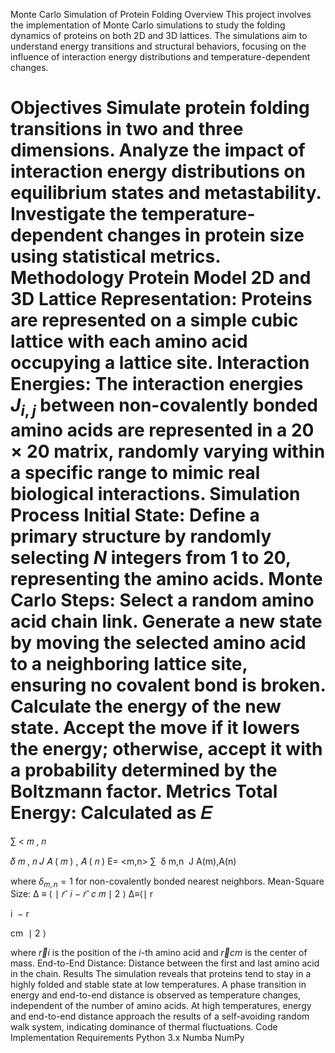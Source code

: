 Monte Carlo Simulation of Protein Folding
Overview
This project involves the implementation of Monte Carlo simulations to study the folding dynamics of proteins on both 2D and 3D lattices. The simulations aim to understand energy transitions and structural behaviors, focusing on the influence of interaction energy distributions and temperature-dependent changes.

Objectives
Simulate protein folding transitions in two and three dimensions.
Analyze the impact of interaction energy distributions on equilibrium states and metastability.
Investigate the temperature-dependent changes in protein size using statistical metrics.
Methodology
Protein Model
2D and 3D Lattice Representation: Proteins are represented on a simple cubic lattice with each amino acid occupying a lattice site.
Interaction Energies: The interaction energies $J_{i, j}$ between non-covalently bonded amino acids are represented in a $20 \times 20$ matrix, randomly varying within a specific range to mimic real biological interactions.
Simulation Process
Initial State: Define a primary structure by randomly selecting $N$ integers from 1 to 20, representing the amino acids.
Monte Carlo Steps:
Select a random amino acid chain link.
Generate a new state by moving the selected amino acid to a neighboring lattice site, ensuring no covalent bond is broken.
Calculate the energy of the new state.
Accept the move if it lowers the energy; otherwise, accept it with a probability determined by the Boltzmann factor.
Metrics
Total Energy: Calculated as
𝐸
=
∑
<
𝑚
,
𝑛
>
𝛿
𝑚
,
𝑛
𝐽
𝐴
(
𝑚
)
,
𝐴
(
𝑛
)
E= 
<m,n>
∑
​
 δ 
m,n
​
 J 
A(m),A(n)
​
 

where $\delta_{m, n}=1$ for non-covalently bonded nearest neighbors.
Mean-Square Size:
Δ
≡
⟨
∣
𝑟
⃗
𝑖
−
𝑟
⃗
𝑐
𝑚
∣
2
⟩
Δ≡⟨∣ 
r
  
i
​
 − 
r
  
cm
​
 ∣ 
2
 ⟩

where $\vec{r}i$ is the position of the $i$-th amino acid and $\vec{r}{cm}$ is the center of mass.
End-to-End Distance: Distance between the first and last amino acid in the chain.
Results
The simulation reveals that proteins tend to stay in a highly folded and stable state at low temperatures.
A phase transition in energy and end-to-end distance is observed as temperature changes, independent of the number of amino acids.
At high temperatures, energy and end-to-end distance approach the results of a self-avoiding random walk system, indicating dominance of thermal fluctuations.
Code Implementation
Requirements
Python 3.x
Numba
NumPy
